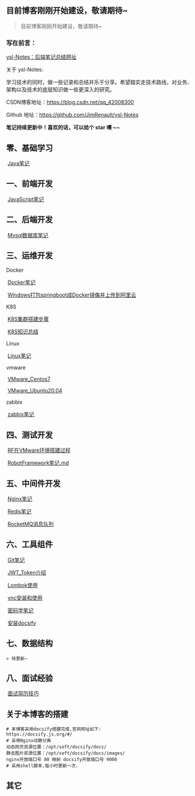 ## 目前博客刚刚开始建设，敬请期待~

> 目前博客刚刚开始建设，敬请期待~

### 写在前言：

[ysl-Notes：后端笔记总结网址](http://112.125.18.101:80/)

关于 ysl-Notes:

学习技术的同时，做一些记录和总结并乐于分享。希望踏实走技术路线，对业务、架构以及技术的底层知识做一些更深入的研究。

CSDN博客地址：https://blog.csdn.net/qq_42008300

Github 地址：https://github.com/JimRenault/ysl-Notes

**笔记持续更新中！喜欢的话，可以给个 star 噢 ~~**



## 零、基础学习

​	[Java笔记](0-基础学习\Java笔记\Java笔记.md)

## 一、前端开发

​	[JavaScript笔记](1-前端开发\JavaScripts\JavaScripts笔记.md)

## 二、后端开发

​	[Mysql数据库笔记](2-后端开发\Java后端\数据库\MySQL笔记\Mysql数据库笔记.md)

## 三、运维开发

Docker

​	[Docker笔记](3-运维开发\docker\Docker笔记.md)

​	[Windows打包springboot成Docker镜像并上传到阿里云](3-运维开发\docker\Windows打包springboot成Docker镜像并上传到阿里云.md)

K8S

​	[K8S集群搭建步骤](3-运维开发\k8s\K8S集群搭建步骤.md)

​	[K8S知识总结](3-运维开发\k8s\K8S知识总结.md)

Linux

​	[Linux笔记](3-运维开发\Linux\Linux笔记.md)

vmware

​	[VMware_Centos7](3-运维开发\VMware\VMware_Centos7.md)

​	[VMware_Ubuntu20.04](3-运维开发\VMware\VMware_Ubuntu20.04.md)

zabbix

​	[zabbix笔记](3-运维开发\zabbix\zabbix笔记.md)

## 四、测试开发

​	[RF在VMware环境搭建过程](1-测试开发\RobotFramework\RF在VMware环境搭建过程.md)

​	[RobotFramework笔记.md](1-测试开发\RobotFramework\RobotFramework笔记.md)

## 五、中间件开发

​	[Nginx笔记](5-中间件开发\Nginx\nginx笔记.md)

​	[Redis笔记](5-中间件开发\Redis笔记\Redis笔记.md)

​	[RocketMQ消息队列](5-中间件开发\消息队列MQ\RocketMQ\RocketMQ消息队列.md)

## 六、工具组件

​	[Git笔记](6-工具组件\Git\Git笔记.md)

​	[JWT_Token介绍](6-工具组件\JWT_Token\JWT_Token介绍.md)

​	[Lombok使用](6-工具组件\Lombok\Lombok使用.md)

​	[vnc安装和使用](6-工具组件\vnc\vnc安装和使用.md)

​	[密码学笔记](6-工具组件\密码学\密码学笔记.md)

​	[安装docsify](6-工具组件\Docsify\安装docsify.md)

## 七、数据结构

	> 待更新~

## 八、面试经验

​	[面试简历技巧](8-面试经验\面试简历技巧.md)

## 关于本博客的搭建

```shell
# 本博客采用docsify搭建完成,官网网址如下:
https://docsify.js.org/#/
# 采用Nginx动静分离
动态网页资源位置：/opt/soft/docsify/docs/
静态图片资源位置：/opt/soft/docsify/docs/images/
nginx开放端口号 80 映射 docsify开放端口号 9000
# 采用shell脚本,每小时更新一次.
```



## 其它



















